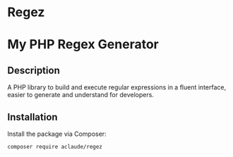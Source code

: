 # Regez

# My PHP Regex Generator

## Description

A PHP library to build and execute regular expressions in a fluent interface, easier to generate and understand for developers.

## Installation

Install the package via Composer:

```sh
composer require aclaude/regez